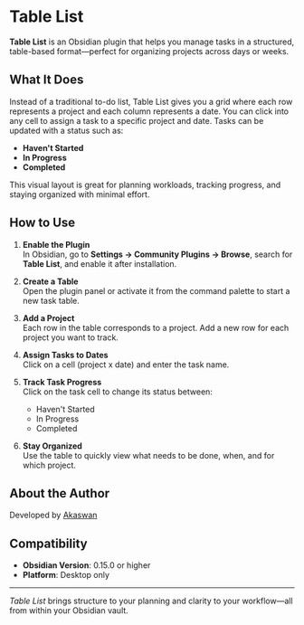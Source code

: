 # Table List

**Table List** is an Obsidian plugin that helps you manage tasks in a structured, table-based format—perfect for organizing projects across days or weeks.

## What It Does

Instead of a traditional to-do list, Table List gives you a grid where each row represents a project and each column represents a date. You can click into any cell to assign a task to a specific project and date. Tasks can be updated with a status such as:

- **Haven't Started**
- **In Progress**
- **Completed**

This visual layout is great for planning workloads, tracking progress, and staying organized with minimal effort.

## How to Use

1. **Enable the Plugin**  
   In Obsidian, go to **Settings → Community Plugins → Browse**, search for **Table List**, and enable it after installation.

2. **Create a Table**  
   Open the plugin panel or activate it from the command palette to start a new task table.

3. **Add a Project**  
   Each row in the table corresponds to a project. Add a new row for each project you want to track.

4. **Assign Tasks to Dates**  
   Click on a cell (project x date) and enter the task name.

5. **Track Task Progress**  
   Click on the task cell to change its status between:
   - Haven't Started
   - In Progress
   - Completed

6. **Stay Organized**  
   Use the table to quickly view what needs to be done, when, and for which project.

## About the Author

Developed by [Akaswan](https://github.com/Akaswan)

## Compatibility

- **Obsidian Version**: 0.15.0 or higher  
- **Platform**: Desktop only

---

*Table List* brings structure to your planning and clarity to your workflow—all from within your Obsidian vault.
